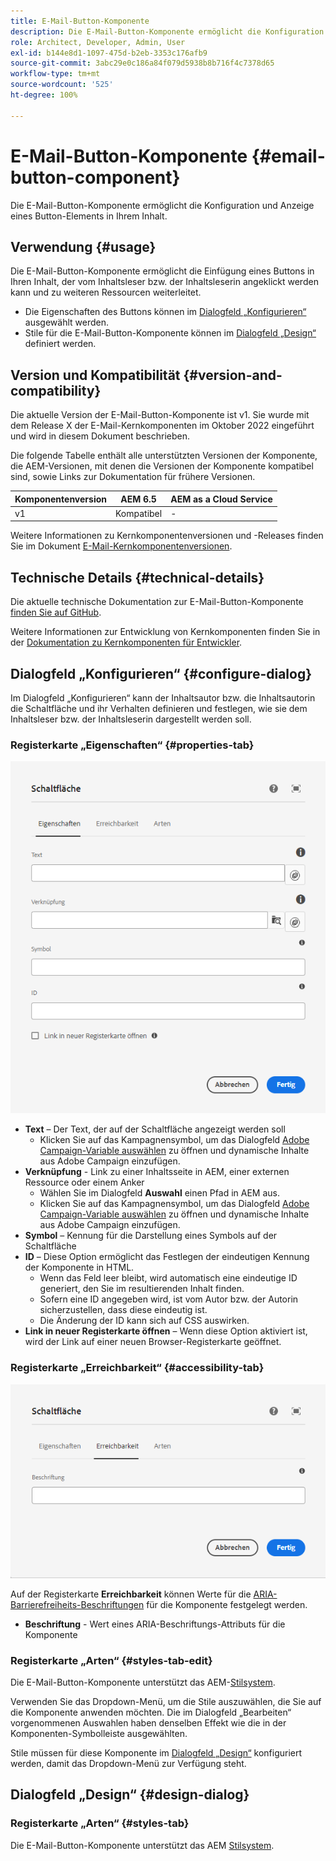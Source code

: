 ```yaml
---
title: E-Mail-Button-Komponente
description: Die E-Mail-Button-Komponente ermöglicht die Konfiguration und Anzeige eines Button-Elements in Ihrem Inhalt.
role: Architect, Developer, Admin, User
exl-id: b144e8d1-1097-475d-b2eb-3353c176afb9
source-git-commit: 3abc29e0c186a84f079d5938b8b716f4c7378d65
workflow-type: tm+mt
source-wordcount: '525'
ht-degree: 100%

---
```



# E-Mail-Button-Komponente {#email-button-component}

Die E-Mail-Button-Komponente ermöglicht die Konfiguration und Anzeige eines Button-Elements in Ihrem Inhalt.

## Verwendung {#usage}

Die E-Mail-Button-Komponente ermöglicht die Einfügung eines Buttons in Ihren Inhalt, der vom Inhaltsleser bzw. der Inhaltsleserin angeklickt werden kann und zu weiteren Ressourcen weiterleitet.

* Die Eigenschaften des Buttons können im [Dialogfeld „Konfigurieren“](#configure-dialog) ausgewählt werden.
* Stile für die E-Mail-Button-Komponente können im [Dialogfeld „Design“](#design-dialog) definiert werden.

## Version und Kompatibilität {#version-and-compatibility}

Die aktuelle Version der E-Mail-Button-Komponente ist v1. Sie wurde mit dem Release X der E-Mail-Kernkomponenten im Oktober 2022 eingeführt und wird in diesem Dokument beschrieben.

Die folgende Tabelle enthält alle unterstützten Versionen der Komponente, die AEM-Versionen, mit denen die Versionen der Komponente kompatibel sind, sowie Links zur Dokumentation für frühere Versionen.

| Komponentenversion | AEM 6.5 | AEM as a Cloud Service |
|---|---|---|
| v1 | Kompatibel | - |

Weitere Informationen zu Kernkomponentenversionen und -Releases finden Sie im Dokument [E-Mail-Kernkomponentenversionen](/help/email/versions.md).

## Technische Details {#technical-details}

Die aktuelle technische Dokumentation zur E-Mail-Button-Komponente [finden Sie auf GitHub](https://adobe.com/go/aem_cmp_tech_email_button_v1).

Weitere Informationen zur Entwicklung von Kernkomponenten finden Sie in der [Dokumentation zu Kernkomponenten für Entwickler](/help/developing/overview.md).

## Dialogfeld „Konfigurieren“ {#configure-dialog}

Im Dialogfeld „Konfigurieren“ kann der Inhaltsautor bzw. die Inhaltsautorin die Schaltfläche und ihr Verhalten definieren und festlegen, wie sie dem Inhaltsleser bzw. der Inhaltsleserin dargestellt werden soll.

### Registerkarte „Eigenschaften“ {#properties-tab}

![Registerkarte „Eigenschaften“ im Dialogfeld „Design“ der Schaltflächenkomponente](/help/email/assets/email-button-edit-properties.png)

* **Text** – Der Text, der auf der Schaltfläche angezeigt werden soll
   * Klicken Sie auf das Kampagnensymbol, um das Dialogfeld [Adobe Campaign-Variable auswählen](/help/email/campaign-variables.md) zu öffnen und dynamische Inhalte aus Adobe Campaign einzufügen.
* **Verknüpfung** - Link zu einer Inhaltsseite in AEM, einer externen Ressource oder einem Anker
   * Wählen Sie im Dialogfeld **Auswahl** einen Pfad in AEM aus.
   * Klicken Sie auf das Kampagnensymbol, um das Dialogfeld [Adobe Campaign-Variable auswählen](/help/email/campaign-variables.md) zu öffnen und dynamische Inhalte aus Adobe Campaign einzufügen.
* **Symbol** – Kennung für die Darstellung eines Symbols auf der Schaltfläche
* **ID** – Diese Option ermöglicht das Festlegen der eindeutigen Kennung der Komponente in HTML.
   * Wenn das Feld leer bleibt, wird automatisch eine eindeutige ID generiert, den Sie im resultierenden Inhalt finden.
   * Sofern eine ID angegeben wird, ist vom Autor bzw. der Autorin sicherzustellen, dass diese eindeutig ist.
   * Die Änderung der ID kann sich auf CSS auswirken.
* **Link in neuer Registerkarte öffnen** – Wenn diese Option aktiviert ist, wird der Link auf einer neuen Browser-Registerkarte geöffnet.

### Registerkarte „Erreichbarkeit“ {#accessibility-tab}

![Registerkarte „Erreichbarkeit“ im Dialogfeld „Bearbeiten“ der Schaltflächenkomponente](/help/email/assets/email-button-edit-accessibility.png)

Auf der Registerkarte **Erreichbarkeit** können Werte für die [ARIA-Barrierefreiheits-Beschriftungen](https://www.w3.org/WAI/standards-guidelines/aria/) für die Komponente festgelegt werden.

* **Beschriftung** - Wert eines ARIA-Beschriftungs-Attributs für die Komponente

### Registerkarte „Arten“ {#styles-tab-edit}

Die E-Mail-Button-Komponente unterstützt das AEM-[Stilsystem](/help/get-started/authoring.md#component-styling).

Verwenden Sie das Dropdown-Menü, um die Stile auszuwählen, die Sie auf die Komponente anwenden möchten. Die im Dialogfeld „Bearbeiten“ vorgenommenen Auswahlen haben denselben Effekt wie die in der Komponenten-Symbolleiste ausgewählten.

Stile müssen für diese Komponente im [Dialogfeld „Design“](#design-dialog) konfiguriert werden, damit das Dropdown-Menü zur Verfügung steht.

## Dialogfeld „Design“ {#design-dialog}

### Registerkarte „Arten“ {#styles-tab}

Die E-Mail-Button-Komponente unterstützt das AEM [Stilsystem](/help/get-started/authoring.md#component-styling).
